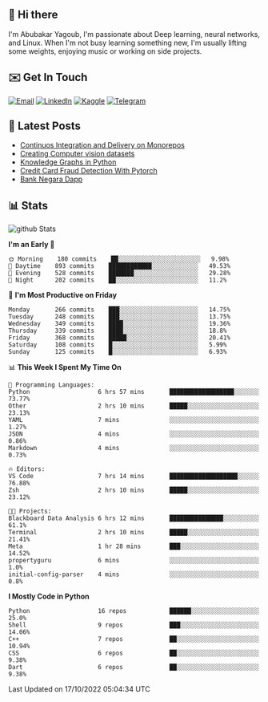 ## 👋 Hi there

I'm Abubakar Yagoub, I'm passionate about Deep learning, neural networks, and
Linux. When I'm not busy learning something new, I'm usually lifting some
weights, enjoying music or working on side projects.

## ✉️ Get In Touch

[![Email](https://img.shields.io/badge/Email-f1f1f1?style=for-the-badge&logo=gmail&logoColor=0f111a)](mailto:git@blacksuan19.dev)
[![LinkedIn](https://img.shields.io/badge/LinkedIn-0077B5?style=for-the-badge&logo=linkedin&logoColor=white)](https://www.linkedin.com/in/blacksuan19/)
[![Kaggle](https://img.shields.io/badge/Kaggle-5acfff?style=for-the-badge&logo=kaggle&logoColor=white)](http://kaggle.com/abubakaryagob/)
[![Telegram](https://img.shields.io/badge/Telegram-2CA5E0?style=for-the-badge&logo=telegram&logoColor=white)](https://t.me/blacksuan19)

## 📩 Latest Posts

<!-- BLOG-POST-LIST:START -->
- [Continuos Integration and Delivery on Monorepos](https://www.blacksuan19.dev/blog/github-actions-monorepos/)
- [Creating Computer vision datasets](https://www.blacksuan19.dev/blog/creating-datasets/)
- [Knowledge Graphs in Python](https://www.blacksuan19.dev/projects/Knowledge_Graphs/)
- [Credit Card Fraud Detection With Pytorch](https://www.blacksuan19.dev/projects/credit-card-fraud-detection-with-pytorch/)
- [Bank Negara Dapp](https://www.blacksuan19.dev/projects/bank-negara/)
<!-- BLOG-POST-LIST:END -->

## 📊 Stats

![github Stats](https://github-readme-stats.vercel.app/api?username=blacksuan19&theme=github_dark&show_icons=true&count_private=true&custom_title=Github%20Stats&hide_border=true)

<!--START_SECTION:waka-->
**I'm an Early 🐤** 

```text
🌞 Morning    180 commits    ██░░░░░░░░░░░░░░░░░░░░░░░   9.98% 
🌆 Daytime    893 commits    ████████████░░░░░░░░░░░░░   49.53% 
🌃 Evening    528 commits    ███████░░░░░░░░░░░░░░░░░░   29.28% 
🌙 Night      202 commits    ██░░░░░░░░░░░░░░░░░░░░░░░   11.2%

```
📅 **I'm Most Productive on Friday** 

```text
Monday       266 commits    ███░░░░░░░░░░░░░░░░░░░░░░   14.75% 
Tuesday      248 commits    ███░░░░░░░░░░░░░░░░░░░░░░   13.75% 
Wednesday    349 commits    ████░░░░░░░░░░░░░░░░░░░░░   19.36% 
Thursday     339 commits    ████░░░░░░░░░░░░░░░░░░░░░   18.8% 
Friday       368 commits    █████░░░░░░░░░░░░░░░░░░░░   20.41% 
Saturday     108 commits    █░░░░░░░░░░░░░░░░░░░░░░░░   5.99% 
Sunday       125 commits    █░░░░░░░░░░░░░░░░░░░░░░░░   6.93%

```


📊 **This Week I Spent My Time On** 

```text
💬 Programming Languages: 
Python                   6 hrs 57 mins       ██████████████████░░░░░░░   73.77% 
Other                    2 hrs 10 mins       █████░░░░░░░░░░░░░░░░░░░░   23.13% 
YAML                     7 mins              ░░░░░░░░░░░░░░░░░░░░░░░░░   1.27% 
JSON                     4 mins              ░░░░░░░░░░░░░░░░░░░░░░░░░   0.86% 
Markdown                 4 mins              ░░░░░░░░░░░░░░░░░░░░░░░░░   0.73%

🔥 Editors: 
VS Code                  7 hrs 14 mins       ███████████████████░░░░░░   76.88% 
Zsh                      2 hrs 10 mins       █████░░░░░░░░░░░░░░░░░░░░   23.12%

🐱‍💻 Projects: 
Blackboard Data Analysis 6 hrs 12 mins       ███████████████░░░░░░░░░░   61.1% 
Terminal                 2 hrs 10 mins       █████░░░░░░░░░░░░░░░░░░░░   21.41% 
Meta                     1 hr 28 mins        ███░░░░░░░░░░░░░░░░░░░░░░   14.52% 
propertyguru             6 mins              ░░░░░░░░░░░░░░░░░░░░░░░░░   1.0% 
initial-config-parser    4 mins              ░░░░░░░░░░░░░░░░░░░░░░░░░   0.8%

```

**I Mostly Code in Python** 

```text
Python                   16 repos            ██████░░░░░░░░░░░░░░░░░░░   25.0% 
Shell                    9 repos             ███░░░░░░░░░░░░░░░░░░░░░░   14.06% 
C++                      7 repos             ██░░░░░░░░░░░░░░░░░░░░░░░   10.94% 
CSS                      6 repos             ██░░░░░░░░░░░░░░░░░░░░░░░   9.38% 
Dart                     6 repos             ██░░░░░░░░░░░░░░░░░░░░░░░   9.38%

```



 Last Updated on 17/10/2022 05:04:34 UTC
<!--END_SECTION:waka-->
